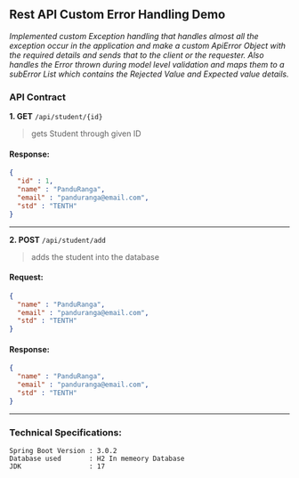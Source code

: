 ## Rest API Custom Error Handling Demo
_Implemented custom Exception handling that handles almost all 
the exception occur in the application and make a custom 
ApiError Object with the required details and sends that to 
the client or the requester.
Also handles the Error thrown during model level validation and
maps them to a subError List which contains the Rejected Value and Expected value details._

### API Contract

**1. GET** `/api/student/{id}`
> gets Student through given ID

#### Response:
```json
{
  "id" : 1,
  "name" : "PanduRanga",
  "email" : "panduranga@email.com",
  "std" : "TENTH"
}
```
---------------

**2. POST** `/api/student/add`
> adds the student into the database

#### Request:
```json
{
  "name" : "PanduRanga",
  "email" : "panduranga@email.com",
  "std" : "TENTH"
}
```

#### Response:
```json
{
  "name" : "PanduRanga",
  "email" : "panduranga@email.com",
  "std" : "TENTH"
}
```

-----------------

### Technical Specifications:
```Text
Spring Boot Version : 3.0.2
Database used       : H2 In memeory Database
JDK                 : 17
```


